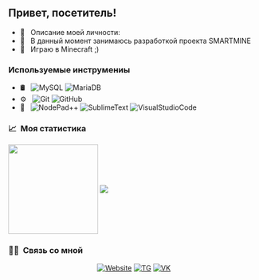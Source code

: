 <h2> Привет, посетитель! </h2>

- 👨 &nbsp; Описание моей личности:
- 🚀 &nbsp; В данный момент занимаюсь разработкой проекта SMARTMINE
- 💼 &nbsp; Играю в Minecraft ;)

<h3> Используемые инструмениы </h3>

- 🛢 &nbsp;
  ![MySQL](https://img.shields.io/badge/-MySQL-333333?style=flat&logo=mysql)
  ![MariaDB](https://img.shields.io/badge/-MariaDB-333333?style=flat&logo=mariadb)
- ⚙️ &nbsp;
  ![Git](https://img.shields.io/badge/-Git-333333?style=flat&logo=git)
  ![GitHub](https://img.shields.io/badge/-GitHub-333333?style=flat&logo=github)
- 🔧 &nbsp;
  ![NodePad++](https://img.shields.io/badge/-NodePad++-333333?style=flat&logo=NotePadPlusPlus)
  ![SublimeText](https://img.shields.io/badge/-SublimeText-333333?style=flat&logo=SublimeText)
  ![VisualStudioCode](https://img.shields.io/badge/-VisualStudioCode-333333?style=flat&logo=VisualStudioCode)

<h3> 📈 &nbsp;Моя статистика </h3>
<img align="center" height="180em" src="https://github-readme-stats.vercel.app/api?username=atgxxl&show_icons=true&theme=dark&count_private=true&hide_title=true&include_all_commits=true&hide_border=true"/>
<img align="center" src="https://github-readme-stats.vercel.app/api/top-langs/?username=atgxxl&theme=dark&langs_count=10&layout=compact&hide_border=true"/>

<h3> 🤝🏻 &nbsp;Связь со мной </h3>

<p align="center">
<a href="https://atgxxl.pw"><img alt="Website" src="https://img.shields.io/badge/WebSite-atgxxl.pw-blue?style=flat-square&logo=google-chrome"></a>
<a href="https://t.me/atgxxl"><img alt="TG" src="https://img.shields.io/badge/TG-atgxxl-blue?style=flat-square&logo=telegram"></a>
<a href="https://vk.com/atgxxl/"><img alt="VK" src="https://img.shields.io/badge/VK-atgxxl-blue?style=flat-square&logo=vk"></a>
